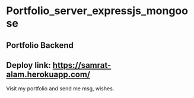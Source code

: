 # Portfolio_server_expressjs_mongoose
 
## Portfolio Backend 
## Deploy link: https://samrat-alam.herokuapp.com/
Visit my portfolio and send me msg, wishes. 
